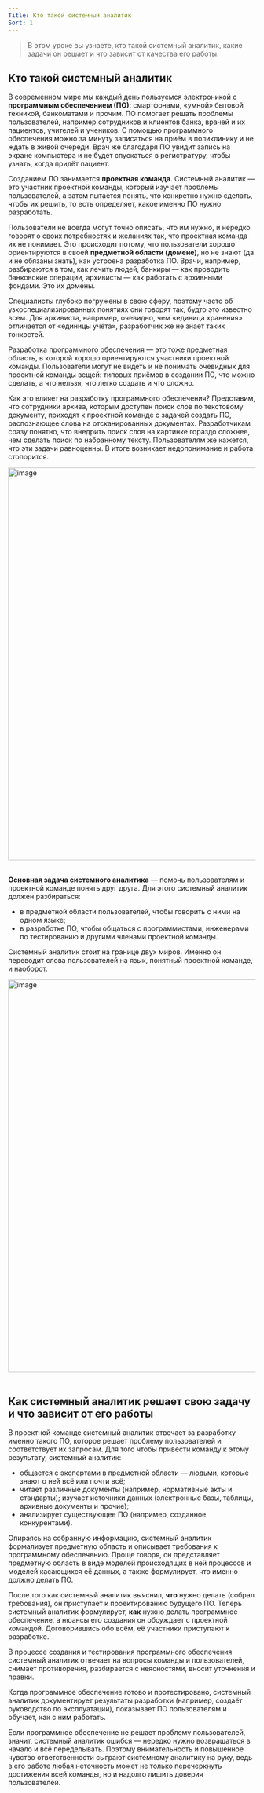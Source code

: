 ```yaml
---
Title: Кто такой системный аналитик
Sort: 1
---
```


>В этом уроке вы узнаете, кто такой системный аналитик, какие задачи он решает и что зависит от качества его работы.

## Кто такой системный аналитик

В современном мире мы каждый день пользуемся электроникой с **программным обеспечением (ПО)**: смартфонами, «умной» бытовой техникой, банкоматами и прочим. ПО помогает решать проблемы пользователей, например сотрудников и клиентов банка, врачей и их пациентов, учителей и учеников. С помощью программного обеспечения можно за минуту записаться на приём в поликлинику и не ждать в живой очереди. Врач же благодаря ПО увидит запись на экране компьютера и не будет спускаться в регистратуру, чтобы узнать, когда придёт пациент.

Созданием ПО занимается **проектная команда**. Системный аналитик — это участник проектной команды, который изучает проблемы пользователей, а затем пытается понять, что конкретно нужно сделать, чтобы их решить, то есть определяет, какое именно ПО нужно разработать.

Пользователи не всегда могут точно описать, что им нужно, и нередко говорят о своих потребностях и желаниях так, что проектная команда их не понимает. Это происходит потому, что пользователи хорошо ориентируются в своей **предметной области (домене)**, но не знают (да и не обязаны знать), как устроена разработка ПО. Врачи, например, разбираются в том, как лечить людей, банкиры — как проводить банковские операции, архивисты — как работать с архивными фондами. Это их домены.

Специалисты глубоко погружены в свою сферу, поэтому часто об узкоспециализированных понятиях они говорят так, будто это известно всем. Для архивиста, например, очевидно, чем «единица хранения» отличается от «единицы учёта», разработчик же не знает таких тонкостей.

Разработка программного обеспечения — это тоже предметная область, в которой хорошо ориентируются участники проектной команды. Пользователи могут не видеть и не понимать очевидных для проектной команды вещей: типовых приёмов в создании ПО, что можно сделать, а что нельзя, что легко создать и что сложно.

Как это влияет на разработку программного обеспечения? Представим, что сотрудники архива, которым доступен поиск слов по текстовому документу, приходят к проектной команде с задачей создать ПО, распознающее слова на отсканированных документах. Разработчикам сразу понятно, что внедрить поиск слов на картинке гораздо сложнее, чем сделать поиск по набранному тексту. Пользователям же кажется, что эти задачи равноценны. В итоге возникает недопонимание и работа стопорится.

<img src="%base_url%/images/Image-2.png" alt="image" width="800"/>
<br><br>


**Основная задача системного аналитика** — помочь пользователям и проектной команде понять друг друга. Для этого системный аналитик должен разбираться:
- в предметной области пользователей, чтобы говорить с ними на одном языке;
- в разработке ПО, чтобы общаться с программистами, инженерами по тестированию и другими членами проектной команды.

Системный аналитик стоит на границе двух миров. Именно он переводит слова пользователей на язык, понятный проектной команде, и наоборот.

<img src="%base_url%/images/Image-3.png" alt="image" width="800"/>
<br><br>

## Как системный аналитик решает свою задачу и что зависит от его работы

В проектной команде системный аналитик отвечает за разработку именно такого ПО, которое решает проблему пользователей и соответствует их запросам. Для того чтобы привести команду к этому результату, системный аналитик:

- общается с экспертами в предметной области — людьми, которые знают о ней всё или почти всё;
- читает различные документы (например, нормативные акты и стандарты);
изучает источники данных (электронные базы, таблицы, архивные документы и прочие);
- анализирует существующее ПО (например, созданное конкурентами).

Опираясь на собранную информацию, системный аналитик формализует предметную область и описывает требования к программному обеспечению. Проще говоря, он представляет предметную область в виде моделей происходящих в ней процессов и моделей касающихся её данных, а также формулирует, что именно должно делать ПО.

После того как системный аналитик выяснил, **что** нужно делать (собрал требования), он приступает к проектированию будущего ПО. Теперь системный аналитик формулирует, **как** нужно делать программное обеспечение, а нюансы его создания он обсуждает с проектной командой. Договорившись обо всём, её участники приступают к разработке.

В процессе создания и тестирования программного обеспечения системный аналитик отвечает на вопросы команды и пользователей, снимает противоречия, разбирается с неясностями, вносит уточнения и правки.

Когда программное обеспечение готово и протестировано, системный аналитик документирует результаты разработки (например, создаёт руководство по эксплуатации), показывает ПО пользователям и обучает, как с ним работать.

Если программное обеспечение не решает проблему пользователей, значит, системный аналитик ошибся — нередко нужно возвращаться в начало и всё переделывать. Поэтому внимательность и повышенное чувство ответственности сыграют системному аналитику на руку, ведь в его работе любая неточность может не только перечеркнуть достижения всей команды, но и надолго лишить доверия пользователей.